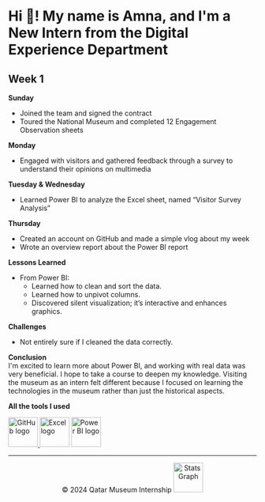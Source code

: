 # Hi 👋! My name is Amna, and I'm a New Intern from the Digital Experience Department

## Week 1

**Sunday**  
- Joined the team and signed the contract  
- Toured the National Museum and completed 12 Engagement Observation sheets  

**Monday**  
- Engaged with visitors and gathered feedback through a survey to understand their opinions on multimedia  

**Tuesday & Wednesday**  
- Learned Power BI to analyze the Excel sheet, named “Visitor Survey Analysis”  

**Thursday**  
- Created an account on GitHub and made a simple vlog about my week  
- Wrote an overview report about the Power BI report  

**Lessons Learned**  
- From Power BI:
  - Learned how to clean and sort the data.
  - Learned how to unpivot columns.
  - Discovered silent visualization; it’s interactive and enhances graphics.

**Challenges**  
- Not entirely sure if I cleaned the data correctly.

**Conclusion**  
I'm excited to learn more about Power BI, and working with real data was very beneficial. I hope to take a course to deepen my knowledge. Visiting the museum as an intern felt different because I focused on learning the technologies in the museum rather than just the historical aspects.


**All the tools I used**
<p align="left">
  <a href="https://github.com/your-username" target="_blank">
    <img src="https://cdn-icons-png.flaticon.com/512/25/25231.png" height="60" alt="GitHub logo" />
  </a>
  <img src="https://img.icons8.com/color/48/000000/microsoft-excel-2019.png" height="60" alt="Excel logo" />
  <img src="https://img.icons8.com/color/48/000000/power-bi.png" height="60" alt="Power BI logo" />
</p>

---

<p align="center">
  &copy; 2024 Qatar Museum Internship
  <img src="https://www.qna.org.qa/en/News-Area/News/2024-08/07/qnacdn.azureedge.net/-/media/Project/QNA/QNAImages/2024-08/01/qna_mtahef_1_8_2024.jpg?h=630&la=en&w=840&modified=20240801180243" height="60" alt="Stats Graph" />
  <a href="https://github.com/your-username" target="_blank">
  </a>
</p>
